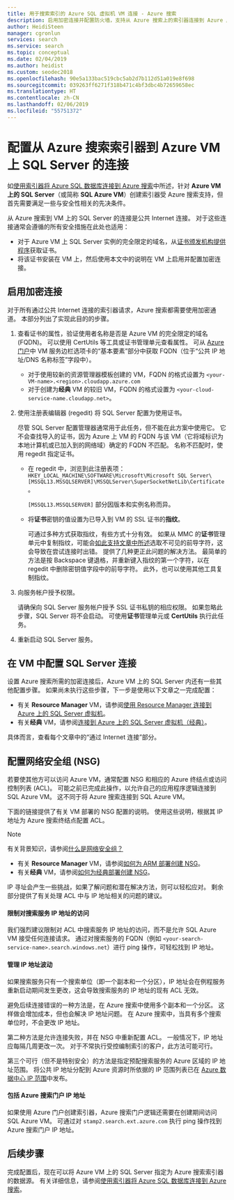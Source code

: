 ```yaml
---
title: 用于搜索索引的 Azure SQL 虚拟机 VM 连接 - Azure 搜索
description: 启用加密连接并配置防火墙，支持从 Azure 搜索上的索引器连接到 Azure 虚拟机 (VM) 上的 SQL Server。
author: HeidiSteen
manager: cgronlun
services: search
ms.service: search
ms.topic: conceptual
ms.date: 02/04/2019
ms.author: heidist
ms.custom: seodec2018
ms.openlocfilehash: 90e5a133bac519cbc5ab2d7b112d51a019e8f698
ms.sourcegitcommit: 039263ff6271f318b471c4bf3dbc4b72659658ec
ms.translationtype: HT
ms.contentlocale: zh-CN
ms.lasthandoff: 02/06/2019
ms.locfileid: "55751372"
---
```

# <a name="configure-a-connection-from-an-azure-search-indexer-to-sql-server-on-an-azure-vm"></a>配置从 Azure 搜索索引器到 Azure VM 上 SQL Server 的连接
如[使用索引器将 Azure SQL 数据库连接到 Azure 搜索](search-howto-connecting-azure-sql-database-to-azure-search-using-indexers.md#faq)中所述，针对 **Azure VM 上的 SQL Server**（或简称 **SQL Azure VM**）创建索引器受 Azure 搜索支持，但首先需要满足一些与安全性相关的先决条件。 

从 Azure 搜索到 VM 上的 SQL Server 的连接是公共 Internet 连接。 对于这些连接通常会遵循的所有安全措施在此处也适用：

+ 对于 Azure VM 上 SQL Server 实例的完全限定的域名，从[证书颁发机构提供程序](https://en.wikipedia.org/wiki/Certificate_authority#Providers)获取证书。
+ 将该证书安装在 VM 上，然后使用本文中的说明在 VM 上启用并配置加密连接。

## <a name="enable-encrypted-connections"></a>启用加密连接
对于所有通过公共 Internet 连接的索引器请求，Azure 搜索都需要使用加密通道。 本部分列出了实现此目的的步骤。

1. 查看证书的属性，验证使用者名称是否是 Azure VM 的完全限定的域名 (FQDN)。 可以使用 CertUtils 等工具或证书管理单元查看属性。 可从 [Azure 门户](https://portal.azure.com/)中 VM 服务边栏选项卡的“基本要素”部分中获取 FQDN（位于“公共 IP 地址/DNS 名称标签”字段中）。
   
   * 对于使用较新的资源管理器模板创建的 VM，FQDN 的格式设置为 `<your-VM-name>.<region>.cloudapp.azure.com`
   * 对于创建为**经典** VM 的较旧 VM，FQDN 的格式设置为 `<your-cloud-service-name.cloudapp.net>`。

2. 使用注册表编辑器 (regedit) 将 SQL Server 配置为使用证书。 
   
    尽管 SQL Server 配置管理器通常用于此任务，但不能在此方案中使用它。 它不会查找导入的证书，因为 Azure 上 VM 的 FQDN 与该 VM（它将域标识为本地计算机或已加入到的网络域）确定的 FQDN 不匹配。 名称不匹配时，使用 regedit 指定证书。
   
   * 在 regedit 中，浏览到此注册表项：`HKEY_LOCAL_MACHINE\SOFTWARE\Microsoft\Microsoft SQL Server\[MSSQL13.MSSQLSERVER]\MSSQLServer\SuperSocketNetLib\Certificate`。
     
     `[MSSQL13.MSSQLSERVER]` 部分因版本和实例名称而异。 
   * 将**证书**密钥的值设置为已导入到 VM 的 SSL 证书的**指纹**。
     
     可通过多种方式获取指纹，有些方式十分有效。 如果从 MMC 的**证书**管理单元中复制指纹，可能会[如此支持文章中所述](https://support.microsoft.com/kb/2023869/)选取不可见的前导字符，这会导致在尝试连接时出错。 提供了几种更正此问题的解决方法。 最简单的方法是按 Backspace 键退格，并重新键入指纹的第一个字符，以在 regedit 中删除密钥值字段中的前导字符。 此外，也可以使用其他工具复制指纹。

3. 向服务帐户授予权限。 
   
    请确保向 SQL Server 服务帐户授予 SSL 证书私钥的相应权限。 如果忽略此步骤，SQL Server 将不会启动。 可使用**证书**管理单元或 **CertUtils** 执行此任务。
    
4. 重新启动 SQL Server 服务。

## <a name="configure-sql-server-connectivity-in-the-vm"></a>在 VM 中配置 SQL Server 连接
设置 Azure 搜索所需的加密连接后，Azure VM 上的 SQL Server 内还有一些其他配置步骤。 如果尚未执行这些步骤，下一步是使用以下文章之一完成配置：

* 有关 **Resource Manager** VM，请参阅[使用 Resource Manager 连接到 Azure 上的 SQL Server 虚拟机](../virtual-machines/windows/sql/virtual-machines-windows-sql-connect.md)。 
* 有关**经典** VM，请参阅[连接到 Azure 上的 SQL Server 虚拟机（经典）](../virtual-machines/windows/classic/sql-connect.md)。

具体而言，查看每个文章中的“通过 Internet 连接”部分。

## <a name="configure-the-network-security-group-nsg"></a>配置网络安全组 (NSG)
若要使其他方可以访问 Azure VM，通常配置 NSG 和相应的 Azure 终结点或访问控制列表 (ACL)。 可能之前已完成此操作，以允许自己的应用程序逻辑连接到 SQL Azure VM。 这不同于将 Azure 搜索连接到 SQL Azure VM。 

下面的链接提供了有关 VM 部署的 NSG 配置的说明。 使用这些说明，根据其 IP 地址为 Azure 搜索终结点配置 ACL。

> [!NOTE]
> 有关背景知识，请参阅[什么是网络安全组？](../virtual-network/security-overview.md)
> 
> 

* 有关 **Resource Manager** VM，请参阅[如何为 ARM 部署创建 NSG](../virtual-network/tutorial-filter-network-traffic.md)。 
* 有关**经典** VM，请参阅[如何为经典部署创建 NSG](../virtual-network/virtual-networks-create-nsg-classic-ps.md)。

IP 寻址会产生一些挑战，如果了解问题和潜在解决方法，则可以轻松应对。 剩余部分提供了有关处理 ACL 中与 IP 地址相关的问题的建议。

#### <a name="restrict-access-to-the-search-service-ip-address"></a>限制对搜索服务 IP 地址的访问
我们强烈建议限制对 ACL 中搜索服务 IP 地址的访问，而不是允许 SQL Azure VM 接受任何连接请求。 通过对搜索服务的 FQDN（例如 `<your-search-service-name>.search.windows.net`）进行 ping 操作，可轻松找到 IP 地址。

#### <a name="managing-ip-address-fluctuations"></a>管理 IP 地址波动
如果搜索服务只有一个搜索单位（即一个副本和一个分区），IP 地址会在例程服务重新启动期间发生更改，这会导致搜索服务的 IP 地址的现有 ACL 无效。

避免后续连接错误的一种方法是，在 Azure 搜索中使用多个副本和一个分区。 这样做会增加成本，但也会解决 IP 地址问题。 在 Azure 搜索中，当具有多个搜索单位时，不会更改 IP 地址。

第二种方法是允许连接失败，并在 NSG 中重新配置 ACL。 一般情况下，IP 地址应每隔几周更改一次。 对于不常执行受控编制索引的客户，此方法可能可行。

第三个可行（但不是特别安全）的方法是指定预配搜索服务的 Azure 区域的 IP 地址范围。 将公共 IP 地址分配到 Azure 资源时所依据的 IP 范围列表已在 [Azure 数据中心 IP 范围](https://www.microsoft.com/download/details.aspx?id=41653)中发布。 

#### <a name="include-the-azure-search-portal-ip-addresses"></a>包括 Azure 搜索门户 IP 地址
如果使用 Azure 门户创建索引器，Azure 搜索门户逻辑还需要在创建期间访问 SQL Azure VM。 可通过对 `stamp2.search.ext.azure.com` 执行 ping 操作找到 Azure 搜索门户 IP 地址。

## <a name="next-steps"></a>后续步骤
完成配置后，现在可以将 Azure VM 上的 SQL Server 指定为 Azure 搜索索引器的数据源。 有关详细信息，请参阅[使用索引器将 Azure SQL 数据库连接到 Azure 搜索](search-howto-connecting-azure-sql-database-to-azure-search-using-indexers.md)。


